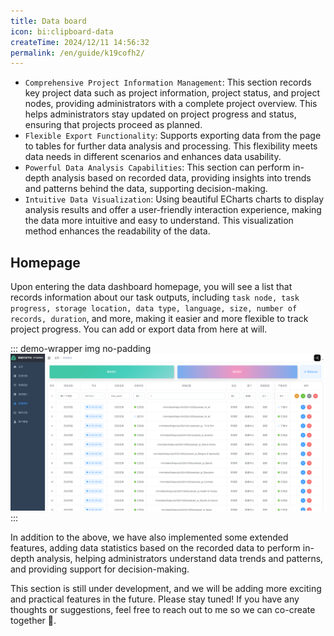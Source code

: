 ```yaml
---
title: Data board
icon: bi:clipboard-data
createTime: 2024/12/11 14:56:32
permalink: /en/guide/k19cofh2/
---
```


- `Comprehensive Project Information Management`: This section records key project data such as project information, project status, and project nodes, providing administrators with a complete project overview. This helps administrators stay updated on project progress and status, ensuring that projects proceed as planned.
- `Flexible Export Functionality`: Supports exporting data from the page to tables for further data analysis and processing. This flexibility meets data needs in different scenarios and enhances data usability.
- `Powerful Data Analysis Capabilities`: This section can perform in-depth analysis based on recorded data, providing insights into trends and patterns behind the data, supporting decision-making.
- `Intuitive Data Visualization`: Using beautiful ECharts charts to display analysis results and offer a user-friendly interaction experience, making the data more intuitive and easy to understand. This visualization method enhances the readability of the data.

## Homepage

Upon entering the data dashboard homepage, you will see a list that records information about our task outputs, including `task node, task progress, storage location, data type, language, size, number of records, duration`, and more, making it easier and more flexible to track project progress. You can add or export data from here at will.

::: demo-wrapper img no-padding
![数据看板](/data-board/data-board.png)
:::

In addition to the above, we have also implemented some extended features, adding data statistics based on the recorded data to perform in-depth analysis, helping administrators understand data trends and patterns, and providing support for decision-making.

<ImageCard
  image="/data-board/data-board.gif"
  title="Overall Statistics"
  description="Based on the project tracking records, the overall statistics help understand data changes and trends, driving business decisions and providing insights into the overall data situation."
  href="/"
  author="yuanshaohang"
  date="2024/05/21"
/>

This section is still under development, and we will be adding more exciting and practical features in the future. Please stay tuned! If you have any thoughts or suggestions, feel free to reach out to me so we can co-create together :handshake:.
